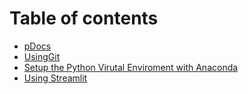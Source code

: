 # Table of contents

* [pDocs](README.md)
* [UsingGit](UsingGit.md)
* [Setup the Python Virutal Enviroment with Anaconda](Install\_Anaconda\_PythonVirtualEnv.md)
* [Using Streamlit](Using\_Streamlit.md)
